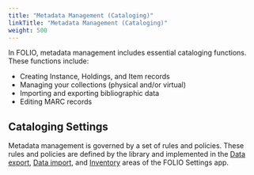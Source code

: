 ```yaml
---
title: "Metadata Management (Cataloging)"
linkTitle: "Metadata Management (Cataloging)"
weight: 500
---
```


In FOLIO, metadata management includes essential cataloging functions. These functions include:

- Creating Instance, Holdings, and Item records
- Managing your collections (physical and/or virtual)
- Importing and exporting bibliographic data
- Editing MARC records

## Cataloging Settings

Metadata management is governed by a set of rules and policies. These rules and policies are defined by the library and implemented in the [Data export](../settings/settings_data_export/settings_data_export/), [Data import](../settings/settings_data_import/settings_data_import/), and [Inventory](../settings/settings_inventory/settings_inventory/) areas of the FOLIO Settings app.
